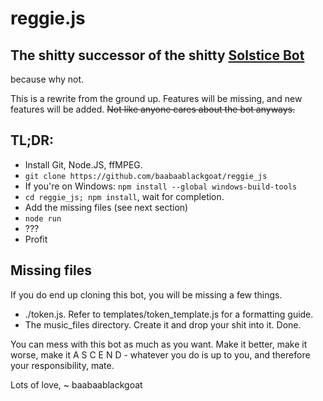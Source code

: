 # reggie.js
## The shitty successor of the shitty [Solstice Bot](https://github.com/baabaablackgoat/SolsticeBot)
because why not.

This is a rewrite from the ground up. Features will be missing, and new features will be added. ~~Not like anyone cares about the bot anyways.~~

## TL;DR:
- Install Git, Node.JS, ffMPEG.
- `git clone https://github.com/baabaablackgoat/reggie_js`
- If you're on Windows: `npm install --global windows-build-tools`
- `cd reggie_js; npm install`, wait for completion. 
- Add the missing files (see next section)
- `node run`
- ???
- Profit 

## Missing files
If you do end up cloning this bot, you will be missing a few things.
- ./token.js. Refer to templates/token_template.js for a formatting guide.
- The music_files directory. Create it and drop your shit into it. Done.

You can mess with this bot as much as you want. Make it better, make it worse, make it A S C E N D - whatever you do is up to you, and therefore your responsibility, mate.

Lots of love, ~ baabaablackgoat